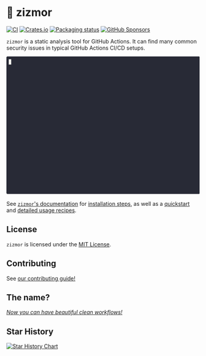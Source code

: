 # 🌈 zizmor

[![CI](https://github.com/woodruffw/zizmor/actions/workflows/ci.yml/badge.svg)](https://github.com/woodruffw/zizmor/actions/workflows/ci.yml)
[![Crates.io](https://img.shields.io/crates/v/zizmor)](https://crates.io/crates/zizmor)
[![Packaging status](https://repology.org/badge/tiny-repos/zizmor.svg)](https://repology.org/project/zizmor/versions)
[![GitHub Sponsors](https://img.shields.io/github/sponsors/woodruffw?style=flat&logo=githubsponsors&labelColor=white&color=white)](https://github.com/sponsors/woodruffw)

`zizmor` is a static analysis tool for GitHub Actions. It can find
many common security issues in typical GitHub Actions CI/CD setups.

![zizmor demo](./docs/assets/zizmor-demo.gif)

See [`zizmor`'s documentation](https://woodruffw.github.io/zizmor/)
for [installation steps], as well as a [quickstart] and
[detailed usage recipes].

[please file them]: https://github.com/woodruffw/zizmor/issues/new?assignees=&labels=bug%2Ctriage&projects=&template=bug-report.yml&title=%5BBUG%5D%3A+

[installation steps]: https://woodruffw.github.io/zizmor/installation/

[quickstart]: https://woodruffw.github.io/zizmor/quickstart/

[detailed usage recipes]: https://woodruffw.github.io/zizmor/usage/

## License

`zizmor` is licensed under the [MIT License](./LICENSE).

## Contributing

See [our contributing guide!](./CONTRIBUTING.md)

## The name?

*[Now you can have beautiful clean workflows!]*

[Now you can have beautiful clean workflows!]: https://www.youtube.com/watch?v=ol7rxFCvpy8

## Star History

<a href="https://star-history.com/#woodruffw/zizmor&Date">
 <picture>
   <source media="(prefers-color-scheme: dark)" srcset="https://api.star-history.com/svg?repos=woodruffw/zizmor&type=Date&theme=dark" />
   <source media="(prefers-color-scheme: light)" srcset="https://api.star-history.com/svg?repos=woodruffw/zizmor&type=Date" />
   <img alt="Star History Chart" src="https://api.star-history.com/svg?repos=woodruffw/zizmor&type=Date" />
 </picture>
</a>
